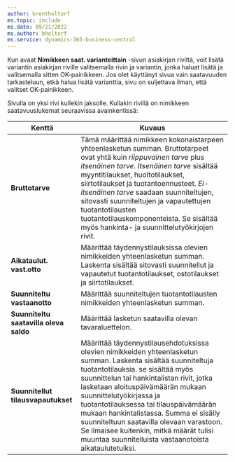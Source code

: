 ```yaml
---
author: brentholtorf
ms.topic: include
ms.date: 09/21/2022
ms.author: bholtorf
ms.service: dynamics-365-business-central
---
```

Kun avaat **Nimikkeen saat. varianteittain** -sivun asiakirjan riviltä, voit lisätä variantin asiakirjan riville valitsemalla rivin ja variantin, jonka haluat lisätä ja valitsemalla sitten OK-painikkeen. Jos olet käyttänyt sivua vain saatavuuden tarkasteluun, etkä halua lisätä varianttia, sivu on suljettava ilman, että valitset OK-painikkeen.

Sivulla on yksi rivi kullekin jaksolle. Kullakin rivillä on nimikkeen saatavuuslukemat seuraavissa avainkentissä:

| Kenttä | Kuvaus |
|--|--|
| **Bruttotarve**| Tämä määrittää nimikkeen kokonaistarpeen yhteenlasketun summan. Bruttotarpeet ovat yhtä kuin *riippuvainen tarve* plus *itsenäinen tarve*. *Itsenäinen tarve* sisältää myyntitilaukset, huoltotilaukset, siirtotilaukset ja tuotantoennusteet. *Ei-itsenäinen tarve* saadaan suunniteltujen, sitovasti suunniteltujen ja vapautettujen tuotantotilausten tuotantotilauskomponenteista. Se sisältää myös hankinta- ja suunnittelutyökirjojen rivit.|
| **Aikataulut. vast.otto** | Määrittää täydennystilauksissa olevien nimikkeiden yhteenlasketun summan. Laskenta sisältää sitovasti suunnitellut ja vapautetut tuotantotilaukset, ostotilaukset ja siirtotilaukset. |
| **Suunniteltu vastaanotto** | Määrittää suunniteltujen tuotantotilausten nimikkeiden yhteenlasketun summan. |
| **Suunniteltu saatavilla oleva saldo** | Määrittää lasketun saatavilla olevan tavaraluettelon. |
| **Suunnitellut tilausvapautukset** | Määrittää täydennystilausehdotuksissa olevien nimikkeiden yhteenlasketun summan. Laskenta sisältää suunniteltuja tuotantotilauksia. se sisältää myös suunnittelun tai hankintalistan rivit, jotka lasketaan aloituspäivämäärän mukaan suunnittelutyökirjassa ja tuotantotilauksessa tai tilauspäivämäärän mukaan hankintalistassa. Summa ei sisälly suunniteltuun saatavilla olevaan varastoon. Se ilmaisee kuitenkin, mitkä määrät tulisi muuntaa suunnitelluista vastaanotoista aikataulutetuiksi. |
